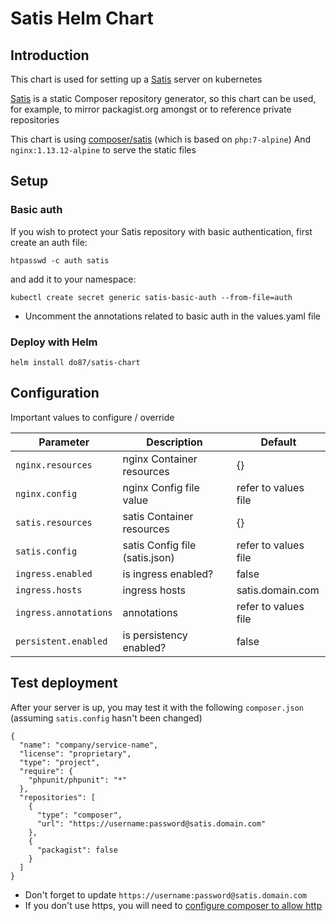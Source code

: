 # Satis Helm Chart

## Introduction

This chart is used for setting up a [Satis](https://github.com/composer/satis) server on kubernetes

[Satis](https://github.com/composer/satis) is a static Composer repository generator, so this chart can be used, for example, to mirror packagist.org amongst or to reference private repositories

This chart is using [composer/satis](https://hub.docker.com/r/composer/satis/) (which is based on `php:7-alpine`)
And `nginx:1.13.12-alpine` to serve the static files

## Setup

### Basic auth

If you wish to protect your Satis repository with basic authentication, first create an auth file:

    htpasswd -c auth satis

and add it to your namespace:

    kubectl create secret generic satis-basic-auth --from-file=auth

- Uncomment the annotations related to basic auth in the values.yaml file

### Deploy with Helm

    helm install do87/satis-chart


## Configuration

Important values to configure / override


| Parameter                                   | Description                         | Default                                    |
| ------------------------------------------  | ----------------------------------  | -------------------------------------------|
| `nginx.resources`                           | nginx Container resources           | {}                                         |
| `nginx.config`                              | nginx Config file value             | refer to values file                       |
| `satis.resources`                           | satis Container resources           | {}                                         |
| `satis.config`                              | satis Config file (satis.json)      | refer to values file                       |
| `ingress.enabled`                           | is ingress enabled?                 | false                                      |
| `ingress.hosts`                             | ingress hosts                       | satis.domain.com                           |
| `ingress.annotations`                       | annotations                         | refer to values file                       |
| `persistent.enabled`                        | is persistency enabled?             | false                                      |

## Test deployment

After your server is up, you may test it with the following `composer.json` (assuming `satis.config` hasn't been changed)

    {
      "name": "company/service-name",
      "license": "proprietary",
      "type": "project",
      "require": {
        "phpunit/phpunit": "*"
      },
      "repositories": [
        {
          "type": "composer",
          "url": "https://username:password@satis.domain.com"
        },
        {
          "packagist": false
        }
      ]
    }

- Don't forget to update `https://username:password@satis.domain.com`
- If you don't use https, you will need to [configure composer to allow http](https://stackoverflow.com/questions/36151172/secure-http-flag-in-a-composer-json-doesnt-work)
